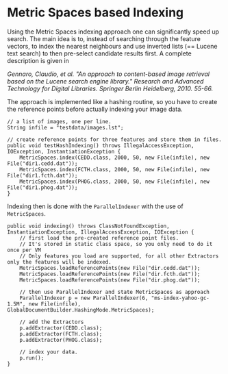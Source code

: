 # Metric Spaces based Indexing

Using the Metric Spaces indexing approach one can significantly speed up search. The main idea is to, instead of 
searching through the feature vectors, to index the nearest neighbours and use inverted lists (== Lucene text search)
to then pre-select candidate results first. A complete description is given in 

*Gennaro, Claudio, et al. "An approach to content-based image retrieval based on the Lucene search engine library." 
Research and Advanced Technology for Digital Libraries. Springer Berlin Heidelberg, 2010. 55-66.*

The approach is implemented like a hashing routine, so you have to create the reference points before actually indexing 
your image data. 

    // a list of images, one per line.
    String infile = "testdata/images.lst";

    // create reference points for three features and store them in files. 
    public void testHashIndexing() throws IllegalAccessException, IOException, InstantiationException {
        MetricSpaces.index(CEDD.class, 2000, 50, new File(infile), new File("dir1.cedd.dat"));
        MetricSpaces.index(FCTH.class, 2000, 50, new File(infile), new File("dir1.fcth.dat"));
        MetricSpaces.index(PHOG.class, 2000, 50, new File(infile), new File("dir1.phog.dat"));
    }
    
Indexing then is done with the `ParallelIndexer` with the use of `MetricSpaces`.

    public void indexing() throws ClassNotFoundException, InstantiationException, IllegalAccessException, IOException {
        // first load the pre-created reference point files. 
        // It's stored in static class space, so you only need to do it once per VM
        // Only features you load are supported, for all other Extractors only the features will be indexed. 
        MetricSpaces.loadReferencePoints(new File("dir.cedd.dat"));
        MetricSpaces.loadReferencePoints(new File("dir.fcth.dat"));
        MetricSpaces.loadReferencePoints(new File("dir.phog.dat"));

        // then use ParallelIndexer and state MetricSpaces as approach
        ParallelIndexer p = new ParallelIndexer(6, "ms-index-yahoo-gc-1.5M", new File(infile), GlobalDocumentBuilder.HashingMode.MetricSpaces);
        
        // add the Extractors
        p.addExtractor(CEDD.class);
        p.addExtractor(FCTH.class);
        p.addExtractor(PHOG.class);
        
        // index your data.
        p.run();
    }